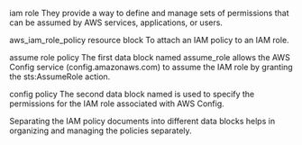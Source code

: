 iam role
 They provide a way to define and manage sets of permissions that can be assumed by AWS services, applications, or users.

aws_iam_role_policy resource block
To attach an IAM policy to an IAM role. 

assume role policy
The first data block named assume_role allows the AWS Config service (config.amazonaws.com) to assume the IAM role by granting the sts:AssumeRole action. 

config policy
The second data block named is used to specify the permissions for the IAM role associated with AWS Config.

 Separating the IAM policy documents into different data blocks helps in organizing and managing the policies separately.